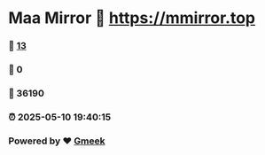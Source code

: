 # Maa Mirror :link: https://mmirror.top 
### :page_facing_up: [13](https://mmirror.top/tag.html) 
### :speech_balloon: 0 
### :hibiscus: 36190 
### :alarm_clock: 2025-05-10 19:40:15 
### Powered by :heart: [Gmeek](https://github.com/Meekdai/Gmeek)
